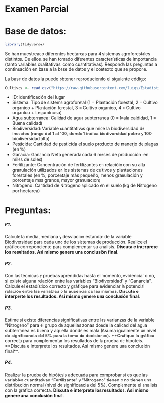 Examen Parcial
================

# Base de datos:

``` r
library(tidyverse)
```

Se han muestreado diferentes hectareas para 4 sistemas agroforestales
distintos. De ellos, se han tomado diferentes características de
importancia (tanto variables cualitativas, como cuantitativas). Responda
las preguntas a continuación en base a la base de datos y el contexto
que se propone.

La base de datos la puede obtener reproduciendo el siguiente código:

``` r
Cultivos <- read.csv("https://raw.githubusercontent.com/luiqs/Estadistica-Aplicada/main/PDB/Cultivos.csv")
```

-   ID: Identificación del lugar
-   Sistema: Tipo de sistema agroforetal (1 = Plantación forestal, 2 =
    Cultivo organico + Plantación forestal, 3 = Cultivo organico, 4 =
    Cultivo organico + Leguminosa)
-   Agua subterranea: Calidad de agua subterranea (0 = Mala caldidad, 1
    = Buena calidad)
-   Biodiversidad: Variable cuantitativas que mide la biodiversidad de
    insectos (rango del 1 al 100, donde 1 indica biodiversidad pobre y
    100 biodiversidad alta)
-   Pesticida: Cantidad de pesticida el suelo producto de manerjo de
    plagas (en %)
-   Ganacia: Ganancia Neta generada cada 6 meses de producción (en miles
    de soles)
-   Fertilizante: Concentración de fertilizantes en relacióin con su
    alta granulación utilizados en los sistemas de cultivos y
    plantaciones forestales (en %, porcentaje más pequeño, menos
    granulación y porcentaje más grande, mayor granulación)
-   Nitrogeno: Cantidad de Nitrogeno aplicado en el suelo (kg de
    Nitrogeno por hectarea)

# Preguntas:

##### P1.

Calcule la media, mediana y desviacion estandar de la variable
Biodiversidad para cada uno de los sistemas de producción. Realice el
gráfico correpondiente para complementar su analisis. **Discuta e
interprete los resultados. Asi mismo genere una conclusión final**.

##### P2.

Con las técnicas y pruebas aprendidas hasta el momento, evidenciar o no,
si existe alguna relación entre las variables “Biodiversidad” y
“Ganancia”. Calcule el estadístico correcto y gráfique para evidenciar
la potencial relación entre las variables o la ausencia de las mismas.
**Discuta e interprete los resultados. Asi mismo genere una conclusión
final**.

##### P3.

Estime si existe diferencias significativas entre las varianzas de la
variable “Nitrogeno” para el grupo de aquellas zonas donde la calidad
del agua subterranea es buena y aquella donde es mala (Asuma igualmente
un nivel de significancia del 5% para la toma de decisiones). **Gráfique
la gráfica correcta para complementar los resultados de la prueba de
hipoteis. **Discuta e interprete los resultados. Asi mismo genere una
conclusión final\*\*.

##### P4.

Realizar la prueba de hipótesis adecuada para comprobar si es que las
variables cuantitativas “Fertilizante” y “Nitrogeno” tienen o no tienen
una distribución normal (nivel de significancia del 5%). Complemente el
analisis con la gráfica correcta. **Discuta e interprete los resultados.
Asi mismo genere una conclusión final**.
